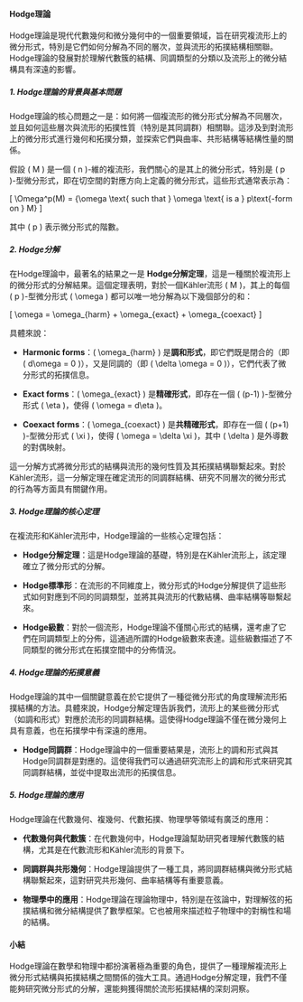 #### Hodge理論

Hodge理論是現代代數幾何和微分幾何中的一個重要領域，旨在研究複流形上的微分形式，特別是它們如何分解為不同的層次，並與流形的拓撲結構相關聯。Hodge理論的發展對於理解代數簇的結構、同調類型的分類以及流形上的微分結構具有深遠的影響。

##### 1. Hodge理論的背景與基本問題

Hodge理論的核心問題之一是：如何將一個複流形的微分形式分解為不同層次，並且如何這些層次與流形的拓撲性質（特別是其同調群）相關聯。這涉及到對流形上的微分形式進行幾何和拓撲分類，並探索它們與曲率、共形結構等結構性量的關係。

假設 \( M \) 是一個 \( n \)-維的複流形，我們關心的是其上的微分形式，特別是 \( p \)-型微分形式，即在切空間的對應方向上定義的微分形式，這些形式通常表示為：

\[
\Omega^p(M) = \{\omega \text{ such that } \omega \text{ is a } p\text{-form on } M\}
\]

其中 \( p \) 表示微分形式的階數。

##### 2. Hodge分解

在Hodge理論中，最著名的結果之一是 **Hodge分解定理**，這是一種關於複流形上的微分形式的分解結果。這個定理表明，對於一個Kähler流形 \( M \)，其上的每個 \( p \)-型微分形式 \( \omega \) 都可以唯一地分解為以下幾個部分的和：

\[
\omega = \omega_{harm} + \omega_{exact} + \omega_{coexact}
\]

具體來說：

- **Harmonic forms**：\( \omega_{harm} \) 是**調和形式**，即它們既是閉合的（即 \( d\omega = 0 \)），又是同調的（即 \( \delta \omega = 0 \)），它們代表了微分形式的拓撲信息。
  
- **Exact forms**：\( \omega_{exact} \) 是**精確形式**，即存在一個 \( (p-1) \)-型微分形式 \( \eta \)，使得 \( \omega = d\eta \)。
  
- **Coexact forms**：\( \omega_{coexact} \) 是**共精確形式**，即存在一個 \( (p+1) \)-型微分形式 \( \xi \)，使得 \( \omega = \delta \xi \)，其中 \( \delta \) 是外導數的對偶映射。

這一分解方式將微分形式的結構與流形的幾何性質及其拓撲結構聯繫起來。對於Kähler流形，這一分解定理在確定流形的同調群結構、研究不同層次的微分形式的行為等方面具有關鍵作用。

##### 3. Hodge理論的核心定理

在複流形和Kähler流形中，Hodge理論的一些核心定理包括：

- **Hodge分解定理**：這是Hodge理論的基礎，特別是在Kähler流形上，該定理確立了微分形式的分解。
  
- **Hodge標準形**：在流形的不同維度上，微分形式的Hodge分解提供了這些形式如何對應到不同的同調類型，並將其與流形的代數結構、曲率結構等聯繫起來。

- **Hodge級數**：對於一個流形，Hodge理論不僅關心形式的結構，還考慮了它們在同調類型上的分佈，這通過所謂的Hodge級數來表達。這些級數描述了不同類型的微分形式在拓撲空間中的分佈情況。

##### 4. Hodge理論的拓撲意義

Hodge理論的其中一個關鍵意義在於它提供了一種從微分形式的角度理解流形拓撲結構的方法。具體來說，Hodge分解定理告訴我們，流形上的某些微分形式（如調和形式）對應於流形的同調群結構。這使得Hodge理論不僅在微分幾何上具有意義，也在拓撲學中有深遠的應用。

- **Hodge同調群**：Hodge理論中的一個重要結果是，流形上的調和形式與其Hodge同調群是對應的。這使得我們可以通過研究流形上的調和形式來研究其同調群結構，並從中提取出流形的拓撲信息。

##### 5. Hodge理論的應用

Hodge理論在代數幾何、複幾何、代數拓撲、物理學等領域有廣泛的應用：

- **代數幾何與代數簇**：在代數幾何中，Hodge理論幫助研究者理解代數簇的結構，尤其是在代數流形和Kähler流形的背景下。
  
- **同調群與共形幾何**：Hodge理論提供了一種工具，將同調群結構與微分形式結構聯繫起來，這對研究共形幾何、曲率結構等有重要意義。

- **物理學中的應用**：Hodge理論在理論物理中，特別是在弦論中，對理解弦的拓撲結構和微分結構提供了數學框架。它也被用來描述粒子物理中的對稱性和場的結構。

#### 小結

Hodge理論在數學和物理中都扮演著極為重要的角色，提供了一種理解複流形上微分形式結構與拓撲結構之間關係的強大工具。通過Hodge分解定理，我們不僅能夠研究微分形式的分解，還能夠獲得關於流形拓撲結構的深刻洞察。